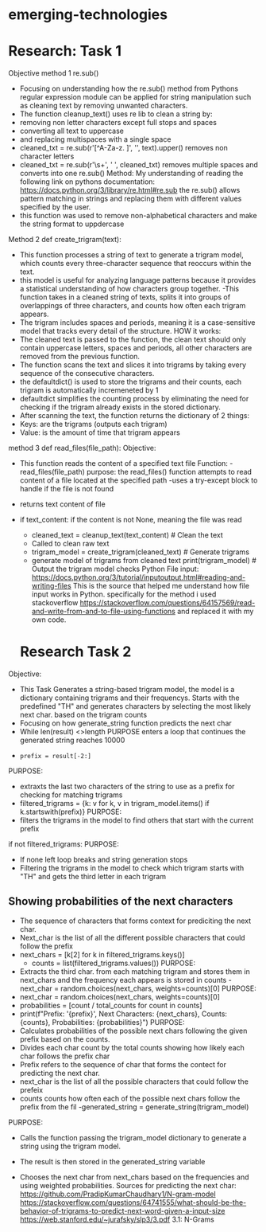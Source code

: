 # emerging-technologies

# Research: Task 1
Objective method 1 re.sub()
- Focusing on understanding how the re.sub() method from Pythons regular expression module can be applied for string manipulation such as cleaning text by removing unwanted characters.
- The function cleanup_text() uses re lib to clean a string by:
- removing non letter characters except full stops and spaces
- converting all text to uppercase 
- and replacing multispaces with a single space
- cleaned_txt = re.sub(r'[^A-Za-z. ]', '', text).upper() removes non character letters
-  cleaned_txt = re.sub(r'\s+', ' ', cleaned_txt) removes multiple spaces and converts into one
re.sub() Method:
My understanding of reading the following link on pythons documentation:
https://docs.python.org/3/library/re.html#re.sub
the re.sub() allows pattern matching in strings and replacing them with different values specified by the user.
- this function was used to remove non-alphabetical characters and make the string format to uppdercase



Method 2 def create_trigram(text):
- This function processes a string of text to generate a trigram model, which counts every three-character sequence that reoccurs within the text.
- this model is useful for analyzing language patterns because it provides a statistical understanding of how characters group together.
-This function takes in a cleaned string of texts, splits it into groups of overlappings of three characters, and counts how often each trigram appears.
- The trigram includes spaces and periods, meaning it is a case-sensitive model that tracks every detail of the structure.
HOW it works: 
- The cleaned text is passed to the function, the clean text should only contain uppercase letters, spaces and periods, all other characters are removed from the previous function.
- The function scans the text and slices it into trigrams by taking every sequence of the consecutive characters.
- the defaultdict() is used to store the trigrams and their counts, each trigram is automatically incremeneted by 1
- defaultdict simplifies the counting process by eliminating the need for checking if the trigram already exists in the stored dictionary.
- After scanning the text, the function returns the dictionary of 2 things:
- Keys: are the trigrams (outputs each trigram)
- Value: is the amount of time that trigram appears

method 3 def read_files(file_path):
Objective: 
- This function reads the content of a specified text file
Function: - read_files(file_path)
purpose: the read_files() function attempts to read content of a file located at the specified path
-uses a try-except block to handle if the file is not found
- returns text content of file
- if text_content:
   if the content is not None, meaning the file was read 
    -   cleaned_text = cleanup_text(text_content)  # Clean the text
    - Called to clean raw text
    - trigram_model = create_trigram(cleaned_text)  # Generate trigrams
    - generate model of trigrams from cleaned text
    print(trigram_model)  # Output the trigram model checks
    Python File input: https://docs.python.org/3/tutorial/inputoutput.html#reading-and-writing-files This is the source that helped me understand how file input works in Python. specifically for the method i used stackoverflow https://stackoverflow.com/questions/64157569/read-and-write-from-and-to-file-using-functions and replaced it with my own code.


    # Research Task 2
Objective: 
- This Task Generates a string-based trigram model, the model is a dictionary containing trigrams and their frequencys. Starts with the predefined "TH" and generates characters by selecting the most likely next char. based on the trigram counts
- Focusing on how generate_string function predicts the next char
- While len(result) <>length
PURPOSE
 enters a loop that continues the generated string reaches 10000
-     prefix = result[-2:] 
PURPOSE:
- extraxts the last two characters of the string to use as a prefix for checking for matching trigrams 
- filtered_trigrams = {k: v for k, v in trigram_model.items() if k.startswith(prefix)}
PURPOSE: 
- filters the trigrams in the model to find others that start with the current prefix

if not filtered_trigrams:
PURPOSE: 
- If none left loop breaks and string generation stops
- Filtering the trigrams in the model to check which trigram starts with "TH" and gets the third letter in each trigram
## Showing probabilities of the next characters
- The sequence of characters that forms context for prediciting the next char.
- Next_char is the list of all the different possible characters that could follow the prefix
-   next_chars = [k[2] for k in filtered_trigrams.keys()]
       -  counts = list(filtered_trigrams.values())
PURPOSE:
- Extracts the third char. from each matching trigram and stores them in next_chars and the frequency each appears is stored in counts
       -  next_char = random.choices(next_chars, weights=counts)[0]
PURPOSE:
-  next_char = random.choices(next_chars, weights=counts)[0]
-   probabilities = [count / total_counts for count in counts]
-  print(f"Prefix: '{prefix}', Next Characters: {next_chars}, Counts: {counts}, Probabilities: {probabilities}")
 PURPOSE:
- Calculates probabilities of the possible next chars following the given prefix based on the counts.
- Divides each char count by the total counts showing how likely each char follows the prefix char
- Prefix refers to the sequence of char that forms the contect for predicting the next char.
- next_char is the list of all the possible characters that could follow the prefeix
- counts counts how often each of the possible next chars follow the prefix from the fil
-generated_string = generate_string(trigram_model) 

PURPOSE:
- Calls the function passing the trigram_model dictionary to generate a string using the trigram model. 
- The result is then stored in the generated_string variable

- Chooses the next char from next_chars based on the frequencies and using weighted probabilities.
Sources for predicting the next char: https://github.com/PradipKumarChaudhary1/N-gram-model
https://stackoverflow.com/questions/64741555/what-should-be-the-behavior-of-trigrams-to-predict-next-word-given-a-input-size
https://web.stanford.edu/~jurafsky/slp3/3.pdf 3.1: N-Grams
